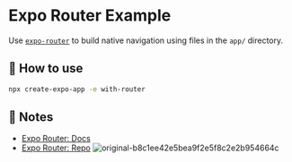 # Expo Router Example

Use [`expo-router`](https://expo.github.io/router) to build native navigation using files in the `app/` directory.

## 🚀 How to use

```sh
npx create-expo-app -e with-router
```

## 📝 Notes

- [Expo Router: Docs](https://expo.github.io/router)
- [Expo Router: Repo](https://github.com/expo/router)
![original-b8c1ee42e5bea9f2e5f8c2e2b954664c](https://github.com/crowtek/Driver-Location-Tracker/assets/57542570/18a441b2-2802-44f9-9490-541941092694)
